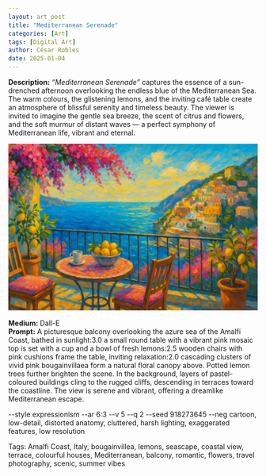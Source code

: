 ```yaml
---
layout: art_post
title: "Mediterranean Serenade"
categories: [Art]
tags: [Digital Art]
author: César Robles
date: 2025-01-04
---
```

**Description:** *“Mediterranean Serenade”* captures the essence of a sun-drenched afternoon overlooking the endless blue of the Mediterranean Sea. The warm colours, the glistening lemons, and the inviting café table create an atmosphere of blissful serenity and timeless beauty. The viewer is invited to imagine the gentle sea breeze, the scent of citrus and flowers, and the soft murmur of distant waves — a perfect symphony of Mediterranean life, vibrant and eternal.

![Mediterranean Serenade](/imag/digital_art/mediterranean_serenade.jpg)

**Medium:** Dall-E\
**Prompt:** A picturesque balcony overlooking the azure sea of the Amalfi Coast, bathed in sunlight:3.0 a small round table with a vibrant pink mosaic top is set with a cup and a bowl of fresh lemons:2.5 wooden chairs with pink cushions frame the table, inviting relaxation:2.0 cascading clusters of vivid pink bougainvillaea form a natural floral canopy above. Potted lemon trees further brighten the scene. In the background, layers of pastel-coloured buildings cling to the rugged cliffs, descending in terraces toward the coastline. The view is serene and vibrant, offering a dreamlike Mediterranean escape.

--style expressionism --ar 6:3 --v 5 --q 2 --seed 918273645 --neg cartoon, low-detail, distorted anatomy, cluttered, harsh lighting, exaggerated features, low resolution

Tags: Amalfi Coast, Italy, bougainvillea, lemons, seascape, coastal view, terrace, colourful houses, Mediterranean, balcony, romantic, flowers, travel photography, scenic, summer vibes